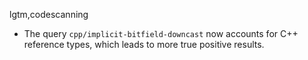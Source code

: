 lgtm,codescanning
* The query `cpp/implicit-bitfield-downcast` now accounts for C++ reference types, which leads to more true positive results.

